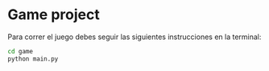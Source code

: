 # Game project

Para correr el juego debes seguir las siguientes instrucciones en la terminal:

```sh
cd game
python main.py
```